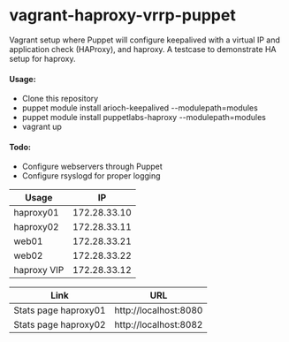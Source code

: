 vagrant-haproxy-vrrp-puppet
===========================

Vagrant setup where Puppet will configure keepalived with a virtual IP and application check (HAProxy), and haproxy. A testcase to demonstrate HA setup for haproxy.

#### Usage:
* Clone this repository
* puppet module install arioch-keepalived --modulepath=modules
* puppet module install puppetlabs-haproxy --modulepath=modules
* vagrant up

#### Todo:
* Configure webservers through Puppet
* Configure rsyslogd for proper logging

Usage  |  IP
------------- | -------------
haproxy01 | 172.28.33.10
haproxy02  | 172.28.33.11
web01 | 172.28.33.21
web02 | 172.28.33.22
haproxy VIP | 172.28.33.12

Link | URL
------------- | -------------
Stats page haproxy01 | http://localhost:8080
Stats page haproxy02 | http://localhost:8082
